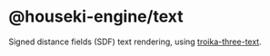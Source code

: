# @houseki-engine/text

Signed distance fields (SDF) text rendering, using [troika-three-text](https://github.com/protectwise/troika/tree/main/packages/troika-three-text).
